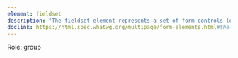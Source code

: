 ```yaml
---
element: fieldset
description: "The fieldset element represents a set of form controls (or other content) grouped together, optionally with a caption. The caption is given by the first legend element that is a child of the fieldset element, if any"
doclink: https://html.spec.whatwg.org/multipage/form-elements.html#the-fieldset-element
---
```


<p class="mb-2">Role: group</p>

